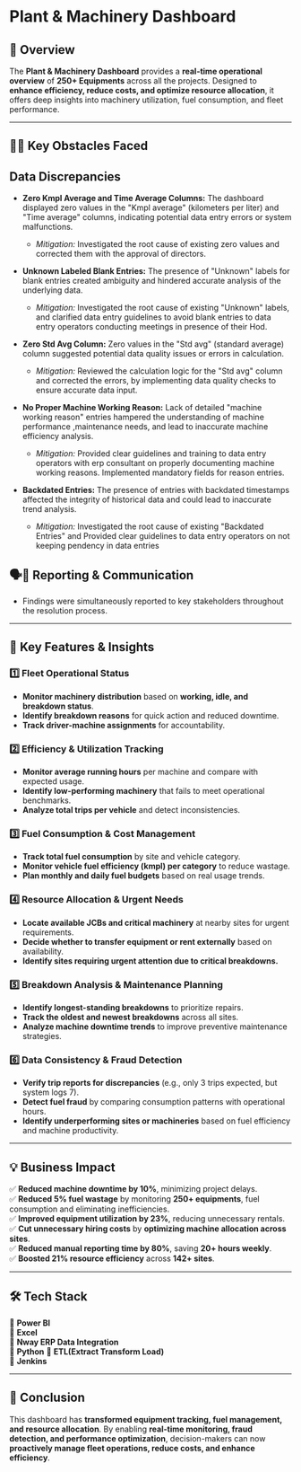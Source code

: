 # **Plant & Machinery Dashboard**

## 🚀 Overview  
The **Plant & Machinery Dashboard** provides a **real-time operational overview** of **250+ Equipments** across all the projects. Designed to **enhance efficiency, reduce costs, and optimize resource allocation**, it offers deep insights into machinery utilization, fuel consumption, and fleet performance.

---------------------------------------------------------------------------------------------------------

## 🧗‍♂️ **Key Obstacles Faced** 
## Data Discrepancies

*   **Zero Kmpl Average and Time Average Columns:** The dashboard displayed zero values in the "Kmpl average" (kilometers per liter) and "Time average" columns, indicating potential data entry errors or system malfunctions.
    *   *Mitigation:* Investigated the root cause of existing zero values and corrected them with the approval of directors.

*   **Unknown Labeled Blank Entries:** The presence of "Unknown" labels for blank entries created ambiguity and hindered accurate analysis of the underlying data.
    *   *Mitigation:* Investigated the root cause of existing "Unknown" labels, and clarified data entry guidelines to avoid blank entries to data entry operators conducting meetings in presence of their Hod.

*   **Zero Std Avg Column:** Zero values in the "Std avg" (standard average) column suggested potential data quality issues or errors in calculation.
    *   *Mitigation:* Reviewed the calculation logic for the "Std avg" column and corrected the errors, by implementing data quality checks to ensure accurate data input.

*   **No Proper Machine Working Reason:** Lack of detailed "machine working reason" entries hampered the understanding of machine performance ,maintenance needs, and lead to inaccurate machine efficiency analysis.
    *   *Mitigation:* Provided clear guidelines and training to data entry operators with erp consultant on properly documenting machine working reasons. Implemented mandatory fields for reason entries.

*   **Backdated Entries:** The presence of entries with backdated timestamps affected the integrity of historical data and could lead to inaccurate trend analysis.
    *   *Mitigation:* Investigated the root cause of existing "Backdated Entries" and Provided clear guidelines to data entry operators on not keeping pendency in data entries 



## 🗣️📝 Reporting & Communication 
- Findings were simultaneously reported to key stakeholders throughout the resolution process.


---------------------------------------------------------------------------------------------------------

## 🎯 **Key Features & Insights**  

### 1️⃣ **Fleet Operational Status**  
- **Monitor machinery distribution** based on **working, idle, and breakdown status**.  
- **Identify breakdown reasons** for quick action and reduced downtime.  
- **Track driver-machine assignments** for accountability.  

### 2️⃣ **Efficiency & Utilization Tracking**  
- **Monitor average running hours** per machine and compare with expected usage.  
- **Identify low-performing machinery** that fails to meet operational benchmarks.  
- **Analyze total trips per vehicle** and detect inconsistencies.  

### 3️⃣ **Fuel Consumption & Cost Management**  
- **Track total fuel consumption** by site and vehicle category.  
- **Monitor vehicle fuel efficiency (kmpl) per category** to reduce wastage.  
- **Plan monthly and daily fuel budgets** based on real usage trends.  

### 4️⃣ **Resource Allocation & Urgent Needs**  
- **Locate available JCBs and critical machinery** at nearby sites for urgent requirements.  
- **Decide whether to transfer equipment or rent externally** based on availability.  
- **Identify sites requiring urgent attention due to critical breakdowns.**  

### 5️⃣ **Breakdown Analysis & Maintenance Planning**  
- **Identify longest-standing breakdowns** to prioritize repairs.  
- **Track the oldest and newest breakdowns** across all sites.  
- **Analyze machine downtime trends** to improve preventive maintenance strategies.  

### 6️⃣ **Data Consistency & Fraud Detection**  
- **Verify trip reports for discrepancies** (e.g., only 3 trips expected, but system logs 7).  
- **Detect fuel fraud** by comparing consumption patterns with operational hours.  
- **Identify underperforming sites or machineries** based on fuel efficiency and machine productivity.  


---------------------------------------------------------------------------------------------------------

## 💡 **Business Impact**  
✅ **Reduced machine downtime by 10%**, minimizing project delays.  
✅ **Reduced 5% fuel wastage**  by monitoring **250+ equipments**, fuel consumption and eliminating inefficiencies.  
✅ **Improved equipment utilization by 23%**, reducing unnecessary rentals.  
✅ **Cut unnecessary hiring costs** by **optimizing machine allocation across sites**.  
✅ **Reduced manual reporting time by 80%**, saving **20+ hours weekly**.  
✅ **Boosted 21% resource efficiency** across **142+ sites**.  


---------------------------------------------------------------------------------------------------------

## 🛠 **Tech Stack**  
🔹 **Power BI**  
🔹 **Excel**  
🔹 **Nway ERP Data Integration**  
🔹 **Python**
🔹 **ETL(Extract Transform Load)**  
🔹 **Jenkins**


---------------------------------------------------------------------------------------------------------

## 📌 **Conclusion**  
This dashboard has **transformed equipment tracking, fuel management, and resource allocation**. By enabling **real-time monitoring, fraud detection, and performance optimization**, decision-makers can now **proactively manage fleet operations, reduce costs, and enhance efficiency**.
